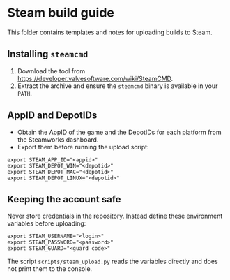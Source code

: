 # Steam build guide

This folder contains templates and notes for uploading builds to Steam.

## Installing `steamcmd`

1. Download the tool from <https://developer.valvesoftware.com/wiki/SteamCMD>.
2. Extract the archive and ensure the `steamcmd` binary is available in your `PATH`.

## AppID and DepotIDs

* Obtain the AppID of the game and the DepotIDs for each platform from the Steamworks dashboard.
* Export them before running the upload script:

```
export STEAM_APP_ID="<appid>"
export STEAM_DEPOT_WIN="<depotid>"
export STEAM_DEPOT_MAC="<depotid>"
export STEAM_DEPOT_LINUX="<depotid>"
```

## Keeping the account safe

Never store credentials in the repository.  Instead define these environment
variables before uploading:

```
export STEAM_USERNAME="<login>"
export STEAM_PASSWORD="<password>"
export STEAM_GUARD="<guard code>"
```

The script `scripts/steam_upload.py` reads the variables directly and does not
print them to the console.

